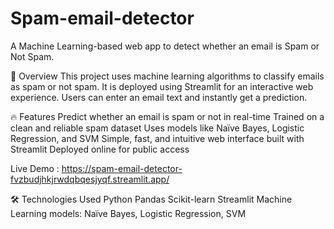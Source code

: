 ﻿# Spam-email-detector
A Machine Learning-based web app to detect whether an email is Spam or Not Spam.

🚀 Overview
This project uses machine learning algorithms to classify emails as spam or not spam.
It is deployed using Streamlit for an interactive web experience. Users can enter an email text and instantly get a prediction.

🔥 Features
Predict whether an email is spam or not in real-time
Trained on a clean and reliable spam dataset
Uses models like Naïve Bayes, Logistic Regression, and SVM
Simple, fast, and intuitive web interface built with Streamlit
Deployed online for public access

Live Demo : https://spam-email-detector-fvzbudjhkjrwdqbqesjyqf.streamlit.app/

🛠 Technologies Used
Python
Pandas
Scikit-learn
Streamlit
Machine Learning models: Naïve Bayes, Logistic Regression, SVM

